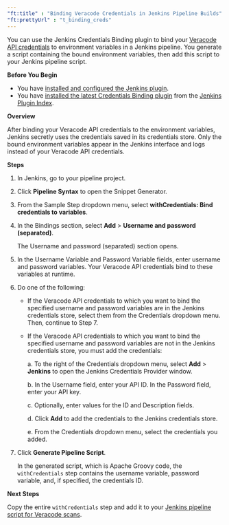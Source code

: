 ```yaml
---
"ft:title" : "Binding Veracode Credentials in Jenkins Pipeline Builds"
"ft:prettyUrl" : "t_binding_creds"
---
```

You can use the Jenkins Credentials Binding plugin to bind your [Veracode API credentials](https://docs.veracode.com/r/c_api_credentials3) to environment variables in a Jenkins pipeline. You generate a script containing the bound environment variables, then add this script to your Jenkins pipeline script.

<p font-size="13pt"><b>Before You Begin</b></p>

- You have [installed and configured the Jenkins plugin](https://docs.veracode.com/r/t_install_jenkins).
- You have [installed the latest Credentials Binding plugin](https://docs.veracode.com/r/t_jenkins_install_credbinding) from the [Jenkins Plugin Index](https://plugins.jenkins.io).

<p font-size="13pt"><b>Overview</b></p>

After binding your Veracode API credentials to the environment variables, Jenkins secretly uses the credentials saved in its credentials store. Only the bound environment variables appear in the Jenkins interface and logs instead of your Veracode API credentials.

<p font-size="13pt"><b>Steps</b></p>

1. In Jenkins, go to your pipeline project.

2. Click **Pipeline Syntax** to open the Snippet Generator.

3. From the Sample Step dropdown menu, select **withCredentials: Bind credentials to variables**.

4. In the Bindings section, select **Add** > **Username and password (separated)**.

    The Username and password (separated) section opens.

5. In the Username Variable and Password Variable fields, enter username and password variables. Your Veracode API credentials bind to these variables at runtime.

6. Do one of the following:

    - If the Veracode API credentials to which you want to bind the specified username and password variables are in the Jenkins credentials store, select them from the Credentials dropdown menu. Then, continue to Step 7.
    - If the Veracode API credentials to which you want to bind the specified username and password variables are not in the Jenkins credentials store, you must add the credentials:
     
        a.  To the right of the Credentials dropdown menu, select **Add** > **Jenkins** to open the Jenkins Credentials Provider window.
     
        b.  In the Username field, enter your API ID. In the Password field, enter your API key.
     
        c.  Optionally, enter values for the ID and Description fields.
     
        d.  Click **Add** to add the credentials to the Jenkins credentials store.
     
        e.  From the Credentials dropdown menu, select the credentials you added.
  
7. Click **Generate Pipeline Script**.

    In the generated script, which is Apache Groovy code, the `withCredentials` step contains the username variable, password variable, and, if specified, the credentials ID.

<p font-size="13pt"><b>Next Steps</b></p>

Copy the entire `withCredentials` step and add it to your [Jenkins pipeline script for Veracode scans](https://docs.veracode.com/r/t_jenkins_pipe).